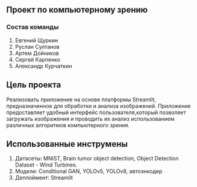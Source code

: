 ## Проект по компьютерному зрению

### Состав команды

1. Евгений Щуркин
2. Руслан Султанов
3. Артем Дойников
4. Сергей Карпенко
5. Александр Курчаткин

## Цель проекта

Реализовать приложение на основе платформы Streamlit, предназначенное для обработки и анализа изображений. Приложение предоставляет удобный интерфейс пользователя,который позволяет загружать изображения и проводить их анализ использованием различных алгоритмов компьютерного зрения. 

## Использованные инструмены

1. Датасеты: MNIST, Brain tumor object detection, Object Detection Dataset - Wind Turbines.
2. Модели: Conditional GAN, YOLOv5, YOLOv8, автоэнкодер
3. Деплоймент: Streamlit



